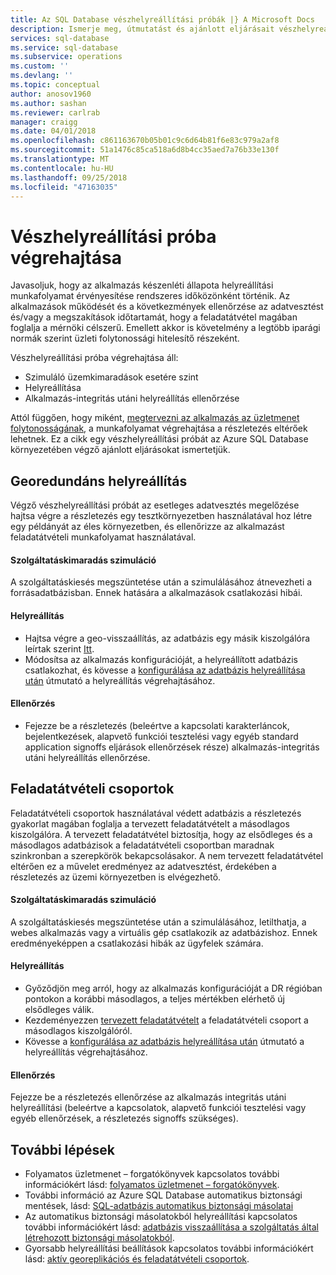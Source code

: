 ```yaml
---
title: Az SQL Database vészhelyreállítási próbák |} A Microsoft Docs
description: Ismerje meg, útmutatást és ajánlott eljárásait vészhelyreállítási próba végrehajtása az Azure SQL Database használatával.
services: sql-database
ms.service: sql-database
ms.subservice: operations
ms.custom: ''
ms.devlang: ''
ms.topic: conceptual
author: anosov1960
ms.author: sashan
ms.reviewer: carlrab
manager: craigg
ms.date: 04/01/2018
ms.openlocfilehash: c861163670b05b01c9c6d64b81f6e83c979a2af8
ms.sourcegitcommit: 51a1476c85ca518a6d8b4cc35aed7a76b33e130f
ms.translationtype: MT
ms.contentlocale: hu-HU
ms.lasthandoff: 09/25/2018
ms.locfileid: "47163035"
---
```

# <a name="performing-disaster-recovery-drill"></a>Vészhelyreállítási próba végrehajtása
Javasoljuk, hogy az alkalmazás készenléti állapota helyreállítási munkafolyamat érvényesítése rendszeres időközönként történik. Az alkalmazások működését és a következmények ellenőrzése az adatvesztést és/vagy a megszakítások időtartamát, hogy a feladatátvétel magában foglalja a mérnöki célszerű. Emellett akkor is követelmény a legtöbb iparági normák szerint üzleti folytonossági hitelesítő részeként.

Vészhelyreállítási próba végrehajtása áll:

* Szimuláló üzemkimaradások esetére szint
* Helyreállítása
* Alkalmazás-integritás utáni helyreállítás ellenőrzése

Attól függően, hogy miként, [megtervezni az alkalmazás az üzletmenet folytonosságának](sql-database-business-continuity.md), a munkafolyamat végrehajtása a részletezés eltérőek lehetnek. Ez a cikk egy vészhelyreállítási próbát az Azure SQL Database környezetében végző ajánlott eljárásokat ismertetjük.

## <a name="geo-restore"></a>Georedundáns helyreállítás
Végző vészhelyreállítási próbát az esetleges adatvesztés megelőzése hajtsa végre a részletezés egy tesztkörnyezetben használatával hoz létre egy példányát az éles környezetben, és ellenőrizze az alkalmazást feladatátvételi munkafolyamat használatával.

#### <a name="outage-simulation"></a>Szolgáltatáskimaradás szimuláció
A szolgáltatáskiesés megszüntetése után a szimulálásához átnevezheti a forrásadatbázisban. Ennek hatására a alkalmazások csatlakozási hibái.

#### <a name="recovery"></a>Helyreállítás
* Hajtsa végre a geo-visszaállítás, az adatbázis egy másik kiszolgálóra leírtak szerint [Itt](sql-database-disaster-recovery.md).
* Módosítsa az alkalmazás konfigurációját, a helyreállított adatbázis csatlakozhat, és kövesse a [konfigurálása az adatbázis helyreállítása után](sql-database-disaster-recovery.md) útmutató a helyreállítás végrehajtásához.

#### <a name="validation"></a>Ellenőrzés
* Fejezze be a részletezés (beleértve a kapcsolati karakterláncok, bejelentkezések, alapvető funkciói tesztelési vagy egyéb standard application signoffs eljárások ellenőrzések része) alkalmazás-integritás utáni helyreállítás ellenőrzése.

## <a name="failover-groups"></a>Feladatátvételi csoportok
Feladatátvételi csoportok használatával védett adatbázis a részletezés gyakorlat magában foglalja a tervezett feladatátvételt a másodlagos kiszolgálóra. A tervezett feladatátvétel biztosítja, hogy az elsődleges és a másodlagos adatbázisok a feladatátvételi csoportban maradnak szinkronban a szerepkörök bekapcsolásakor. A nem tervezett feladatátvétel eltérően ez a művelet eredményez az adatvesztést, érdekében a részletezés az üzemi környezetben is elvégezhető.

#### <a name="outage-simulation"></a>Szolgáltatáskimaradás szimuláció
A szolgáltatáskiesés megszüntetése után a szimulálásához, letilthatja, a webes alkalmazás vagy a virtuális gép csatlakozik az adatbázishoz. Ennek eredményeképpen a csatlakozási hibák az ügyfelek számára.

#### <a name="recovery"></a>Helyreállítás
* Győződjön meg arról, hogy az alkalmazás konfigurációját a DR régióban pontokon a korábbi másodlagos, a teljes mértékben elérhető új elsődleges válik.
* Kezdeményezzen [tervezett feladatátvételt](scripts/sql-database-setup-geodr-and-failover-database-powershell.md) a feladatátvételi csoport a másodlagos kiszolgálóról.
* Kövesse a [konfigurálása az adatbázis helyreállítása után](sql-database-disaster-recovery.md) útmutató a helyreállítás végrehajtásához.

#### <a name="validation"></a>Ellenőrzés
Fejezze be a részletezés ellenőrzése az alkalmazás integritás utáni helyreállítási (beleértve a kapcsolatok, alapvető funkciói tesztelési vagy egyéb ellenőrzések, a részletezés signoffs szükséges).

## <a name="next-steps"></a>További lépések
* Folyamatos üzletmenet – forgatókönyvek kapcsolatos további információkért lásd: [folyamatos üzletmenet – forgatókönyvek](sql-database-business-continuity.md).
* További információ az Azure SQL Database automatikus biztonsági mentések, lásd: [SQL-adatbázis automatikus biztonsági másolatai](sql-database-automated-backups.md)
* Az automatikus biztonsági másolatokból helyreállítási kapcsolatos további információkért lásd: [adatbázis visszaállítása a szolgáltatás által létrehozott biztonsági másolatokból](sql-database-recovery-using-backups.md).
* Gyorsabb helyreállítási beállítások kapcsolatos további információkért lásd: [aktív georeplikációs és feladatátvételi csoportok](sql-database-geo-replication-overview.md).  
